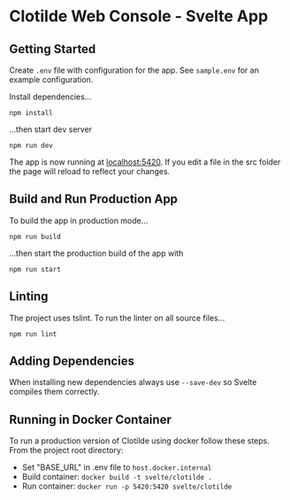 # Clotilde Web Console - Svelte App

## Getting Started

Create `.env` file with configuration for the app. See `sample.env` for an example configuration.

Install dependencies...

```shell
npm install
```


...then start dev server

```shell
npm run dev
```

The app is now running at [localhost:5420](http://localhost:5420). If you edit a file in the src folder the page will reload to reflect your changes.

## Build and Run Production App

To build the app in production mode...

```shell
npm run build
```

...then start the production build of the app with

```shell
npm run start
```

## Linting

The project uses tslint. To run the linter on all source files...

```shell
npm run lint
```

## Adding Dependencies

When installing new dependencies always use `--save-dev` so Svelte compiles them correctly.

## Running in Docker Container

To run a production version of Clotilde using docker follow these steps.
From the project root directory:

* Set "BASE_URL" in .env file to `host.docker.internal`
* Build container: `docker build -t svelte/clotilde .`
* Run container: `docker run -p 5420:5420 svelte/clotilde`

